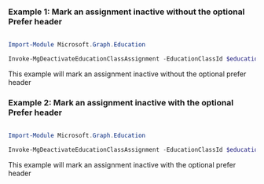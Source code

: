 ### Example 1: Mark an assignment inactive without the optional Prefer header

```powershell

Import-Module Microsoft.Graph.Education

Invoke-MgDeactivateEducationClassAssignment -EducationClassId $educationClassId -EducationAssignmentId $educationAssignmentId

```
This example will mark an assignment inactive without the optional prefer header

### Example 2: Mark an assignment inactive with the optional Prefer header

```powershell

Import-Module Microsoft.Graph.Education

Invoke-MgDeactivateEducationClassAssignment -EducationClassId $educationClassId -EducationAssignmentId $educationAssignmentId

```
This example will mark an assignment inactive with the optional prefer header

